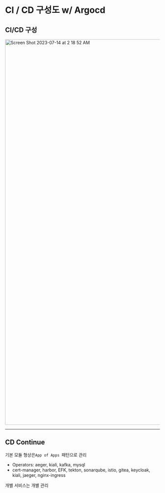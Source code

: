 # CI / CD 구성도 w/ Argocd



## CI/CD 구성 

<img width="1251" alt="Screen Shot 2023-07-14 at 2 18 52 AM" src="https://github.com/S-hayeon/archive/assets/25574165/66b3d8d9-a581-4c01-a812-c4caa7b82462">



---

## CD Continue

기본 모듈 형상은`App of Apps `패턴으로 관리

- Operators: aeger, kiali, kafka, mysql
- cert-manager, harbor, EFK, tekton, sonarqube, istio, gitea, keycloak, kiali, jaeger, nginx-ingress

개별 서비스는 개별 관리

